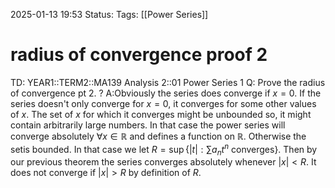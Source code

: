 2025-01-13 19:53
Status: 
Tags: [[Power Series]]
# radius of convergence proof 2

TD: YEAR1::TERM2::MA139 Analysis 2::01 Power Series 1
Q: Prove the radius of convergence pt 2.
?
A:Obviously the series does converge if $x = 0$.
If the series doesn't only converge for $x=0$, it converges for some other values of $x$.
The set of $x$ for which it converges might be unbounded so, it might contain arbitrarily large numbers. In that case the power series will converge absolutely $\forall x \in \mathbb{R}$ and defines a function on $\mathbb{R}$. Otherwise the setis bounded. In that case we let $R = \sup\left\{ |t| : \sum a_n t^n \text{ converges} \right\}$.
Then by our previous theorem the series converges absolutely whenever $|x| < R$. It does not converge if $|x| > R$ by definition of $R$.
<!--ID: 1736798369623-->
